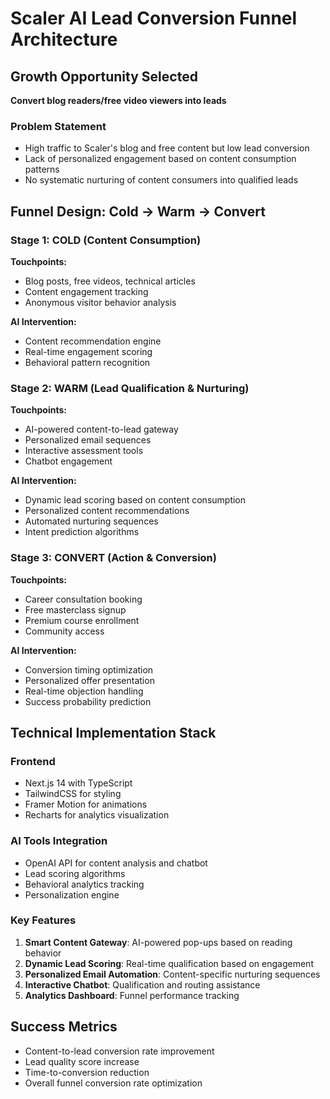 # Scaler AI Lead Conversion Funnel Architecture

## Growth Opportunity Selected
**Convert blog readers/free video viewers into leads**

### Problem Statement
- High traffic to Scaler's blog and free content but low lead conversion
- Lack of personalized engagement based on content consumption patterns
- No systematic nurturing of content consumers into qualified leads

## Funnel Design: Cold → Warm → Convert

### Stage 1: COLD (Content Consumption)
**Touchpoints:**
- Blog posts, free videos, technical articles
- Content engagement tracking
- Anonymous visitor behavior analysis

**AI Intervention:**
- Content recommendation engine
- Real-time engagement scoring
- Behavioral pattern recognition

### Stage 2: WARM (Lead Qualification & Nurturing)
**Touchpoints:**
- AI-powered content-to-lead gateway
- Personalized email sequences
- Interactive assessment tools
- Chatbot engagement

**AI Intervention:**
- Dynamic lead scoring based on content consumption
- Personalized content recommendations
- Automated nurturing sequences
- Intent prediction algorithms

### Stage 3: CONVERT (Action & Conversion)
**Touchpoints:**
- Career consultation booking
- Free masterclass signup
- Premium course enrollment
- Community access

**AI Intervention:**
- Conversion timing optimization
- Personalized offer presentation
- Real-time objection handling
- Success probability prediction

## Technical Implementation Stack

### Frontend
- Next.js 14 with TypeScript
- TailwindCSS for styling
- Framer Motion for animations
- Recharts for analytics visualization

### AI Tools Integration
- OpenAI API for content analysis and chatbot
- Lead scoring algorithms
- Behavioral analytics tracking
- Personalization engine

### Key Features
1. **Smart Content Gateway**: AI-powered pop-ups based on reading behavior
2. **Dynamic Lead Scoring**: Real-time qualification based on engagement
3. **Personalized Email Automation**: Content-specific nurturing sequences
4. **Interactive Chatbot**: Qualification and routing assistance
5. **Analytics Dashboard**: Funnel performance tracking

## Success Metrics
- Content-to-lead conversion rate improvement
- Lead quality score increase
- Time-to-conversion reduction
- Overall funnel conversion rate optimization